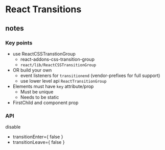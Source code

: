 # React Transitions
## notes

### Key points
- use ReactCSSTranstionGroup
  - react-addons-css-transition-group
  - `react/lib/ReactCSSTransitionGroup`
- OR build your own
  - event listeners for `transitionend` (vendor-prefixes for full support)
  - use lower level api `ReactTransitionGroup`
- Elements must have `key` attribute/prop
  - Must be unique
  - Needs to be static
- FirstChild and component prop
### API
disable 
 - transitionEnter={ false }
 - transitionLeave={ false }


